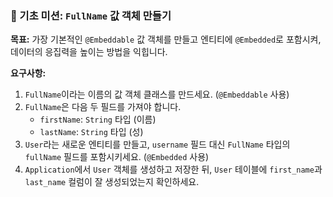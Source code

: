 ### 🥉 기초 미션: `FullName` 값 객체 만들기

**목표:** 가장 기본적인 `@Embeddable` 값 객체를 만들고 엔티티에 `@Embedded`로 포함시켜, 데이터의 응집력을 높이는 방법을 익힙니다.

**요구사항:**
1. `FullName`이라는 이름의 값 객체 클래스를 만드세요. (`@Embeddable` 사용)
2. `FullName`은 다음 두 필드를 가져야 합니다.
    * `firstName`: `String` 타입 (이름)
    * `lastName`: `String` 타입 (성)
3. `User`라는 새로운 엔티티를 만들고, `username` 필드 대신 `FullName` 타입의 `fullName` 필드를 포함시키세요. (`@Embedded` 사용)
4. `Application`에서 `User` 객체를 생성하고 저장한 뒤, `User` 테이블에 `first_name`과 `last_name` 컬럼이 잘 생성되었는지 확인하세요.
